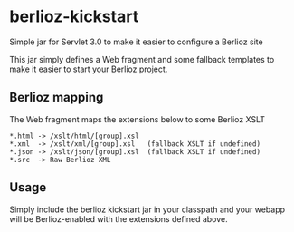 # berlioz-kickstart
Simple jar for Servlet 3.0 to make it easier to configure a Berlioz site

This jar simply defines a Web fragment and some fallback templates to make it easier
to start your Berlioz project.

## Berlioz mapping

The Web fragment maps the extensions below to some Berlioz XSLT

    *.html -> /xslt/html/[group].xsl
    *.xml  -> /xslt/xml/[group].xsl   (fallback XSLT if undefined)
    *.json -> /xslt/json/[group].xsl  (fallback XSLT if undefined)
    *.src  -> Raw Berlioz XML

## Usage

Simply include the berlioz kickstart jar in your classpath and your webapp will be Berlioz-enabled with the extensions defined above.
